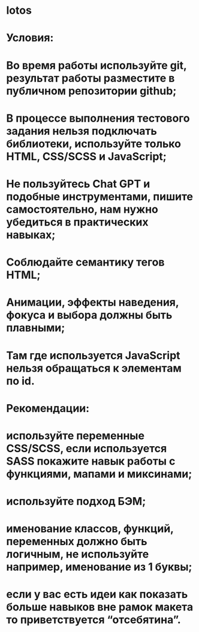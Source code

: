 # lotos

# Условия:

# Во время работы используйте git, результат работы разместите в публичном репозитории github;

# В процессе выполнения тестового задания нельзя подключать библиотеки, используйте только HTML, CSS/SCSS и JavaScript;

# Не пользуйтесь Chat GPT и подобные инструментами, пишите самостоятельно, нам нужно убедиться в практических навыках;

# Соблюдайте семантику тегов HTML;

# Анимации, эффекты наведения, фокуса и выбора должны быть плавными;

# Там где используется JavaScript нельзя обращаться к элементам по id.

# Рекомендации:

# используйте переменные CSS/SCSS, если используется SASS покажите навык работы с функциями, мапами и миксинами;

# используйте подход БЭМ;

# именование классов, функций, переменных должно быть логичным, не используйте например, именование из 1 буквы;

# если у вас есть идеи как показать больше навыков вне рамок макета то приветствуется “отсебятина”.
